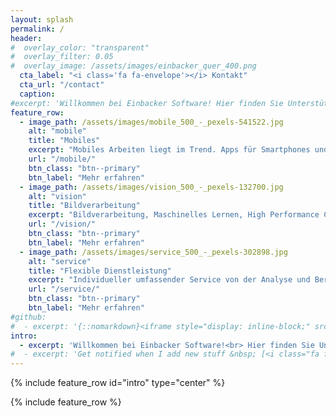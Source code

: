 ```yaml
---
layout: splash
permalink: /
header:
#  overlay_color: "transparent"
#  overlay_filter: 0.05
#  overlay_image: /assets/images/einbacker_quer_400.png
  cta_label: "<i class='fa fa-envelope'></i> Kontakt"
  cta_url: "/contact"
  caption:
#excerpt: 'Willkommen bei Einbacker Software! Hier finden Sie Unterstützung für Ihre mobile Softwareentwicklung.'
feature_row:
  - image_path: /assets/images/mobile_500_-_pexels-541522.jpg
    alt: "mobile"
    title: "Mobiles"
    excerpt: "Mobiles Arbeiten liegt im Trend. Apps für Smartphones und Tablets werden im Business immer wichtiger. Geben Sie Ihren Mitarbeitern die Werkzeuge an die Hand, um überall produktiv sein zu können."
    url: "/mobile/"
    btn_class: "btn--primary"
    btn_label: "Mehr erfahren"
  - image_path: /assets/images/vision_500_-_pexels-132700.jpg
    alt: "vision"
    title: "Bildverarbeitung"
    excerpt: "Bildverarbeitung, Maschinelles Lernen, High Performance Computing - echte Herausforderungen für Hard- und Software."
    url: "/vision/"
    btn_class: "btn--primary"
    btn_label: "Mehr erfahren"
  - image_path: /assets/images/service_500_-_pexels-302898.jpg
    alt: "service"
    title: "Flexible Dienstleistung"
    excerpt: "Individueller umfassender Service von der Analyse und Beratung über Konzeption, Design, Implementation, Test, Dokumentation bis zu Deployment und Pflege."
    url: "/service/"
    btn_class: "btn--primary"
    btn_label: "Mehr erfahren"
#github:
#  - excerpt: '{::nomarkdown}<iframe style="display: inline-block;" src="https://ghbtns.com/github-btn.html?user=mmistakes&repo=minimal-mistakes&type=star&count=true&size=large" frameborder="0" scrolling="0" width="160px" height="30px"></iframe> <iframe style="display: inline-block;" src="https://ghbtns.com/github-btn.html?user=mmistakes&repo=minimal-mistakes&type=fork&count=true&size=large" frameborder="0" scrolling="0" width="158px" height="30px"></iframe>{:/nomarkdown}'
intro:
  - excerpt: 'Willkommen bei Einbacker Software!<br> Hier finden Sie Unterstützung für Ihre mobile Softwareentwicklung.'
#  - excerpt: 'Get notified when I add new stuff &nbsp; [<i class="fa fa-twitter"></i> @einbacker](https://twitter.com/einbacker){: .btn .btn--twitter}'
---
```


{% include feature_row id="intro" type="center" %}

{% include feature_row %}